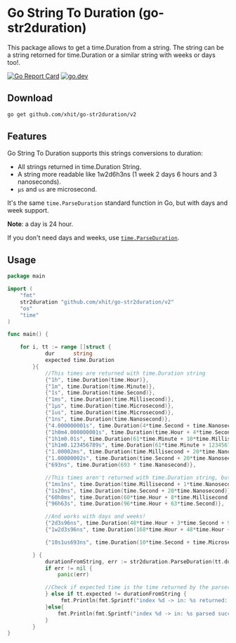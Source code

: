 # Go String To Duration (go-str2duration)

This package allows to get a time.Duration from a string. The string can be a string retorned for time.Duration or a similar string with weeks or days too!.

<a href="https://goreportcard.com/report/github.com/xhit/go-str2duration/v2"><img src="https://goreportcard.com/badge/github.com/xhit/go-str2duration" alt="Go Report Card"></a>
<a href="https://pkg.go.dev/github.com/xhit/go-str2duration/v2?tab=doc"><img src="https://img.shields.io/badge/go.dev-reference-007d9c?logo=go&logoColor=white" alt="go.dev"></a>

## Download

```bash
go get github.com/xhit/go-str2duration/v2
```

## Features

Go String To Duration supports this strings conversions to duration:
- All strings returned in time.Duration String.
- A string more readable like 1w2d6h3ns (1 week 2 days 6 hours and 3 nanoseconds).
- `µs` and `us` are microsecond.

It's the same `time.ParseDuration` standard function in Go, but with days and week support.

**Note**: a day is 24 hour.

If you don't need days and weeks, use [`time.ParseDuration`](https://golang.org/pkg/time/#ParseDuration).

## Usage

```go
package main

import (
	"fmt"
	str2duration "github.com/xhit/go-str2duration/v2"
	"os"
	"time"
)

func main() {

    for i, tt := range []struct {
            dur      string
            expected time.Duration
        }{
            //This times are returned with time.Duration string
            {"1h", time.Duration(time.Hour)},
            {"1m", time.Duration(time.Minute)},
            {"1s", time.Duration(time.Second)},
            {"1ms", time.Duration(time.Millisecond)},
            {"1µs", time.Duration(time.Microsecond)},
            {"1us", time.Duration(time.Microsecond)},
            {"1ns", time.Duration(time.Nanosecond)},
            {"4.000000001s", time.Duration(4*time.Second + time.Nanosecond)},
            {"1h0m4.000000001s", time.Duration(time.Hour + 4*time.Second + time.Nanosecond)},
            {"1h1m0.01s", time.Duration(61*time.Minute + 10*time.Millisecond)},
            {"1h1m0.123456789s", time.Duration(61*time.Minute + 123456789*time.Nanosecond)},
            {"1.00002ms", time.Duration(time.Millisecond + 20*time.Nanosecond)},
            {"1.00000002s", time.Duration(time.Second + 20*time.Nanosecond)},
            {"693ns", time.Duration(693 * time.Nanosecond)},

            //This times aren't returned with time.Duration string, but are easily readable and can be parsed too!
            {"1ms1ns", time.Duration(time.Millisecond + 1*time.Nanosecond)},
            {"1s20ns", time.Duration(time.Second + 20*time.Nanosecond)},
            {"60h8ms", time.Duration(60*time.Hour + 8*time.Millisecond)},
            {"96h63s", time.Duration(96*time.Hour + 63*time.Second)},

            //And works with days and weeks!
            {"2d3s96ns", time.Duration(48*time.Hour + 3*time.Second + 96*time.Nanosecond)},
            {"1w2d3s96ns", time.Duration(168*time.Hour + 48*time.Hour + 3*time.Second + 96*time.Nanosecond)},

            {"10s1us693ns", time.Duration(10*time.Second + time.Microsecond + 693*time.Nanosecond)},

        } {
            durationFromString, err := str2duration.ParseDuration(tt.dur)
            if err != nil {
                panic(err)

            //Check if expected time is the time returned by the parser
            } else if tt.expected != durationFromString {
                 fmt.Println(fmt.Sprintf("index %d -> in: %s returned: %s\tnot equal to %s", i, tt.dur, durationFromString.String(), tt.expected.String()))
            }else{
                fmt.Println(fmt.Sprintf("index %d -> in: %s parsed succesfully", i, tt.dur))
            }
        }
}
```
